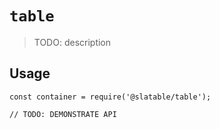 # `table`

  > TODO: description
  
  ## Usage
  
  ```
  const container = require('@slatable/table');
  
  // TODO: DEMONSTRATE API
  ```